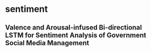 # sentiment
## Valence and Arousal-infused Bi-directional LSTM for Sentiment Analysis of Government Social Media Management
